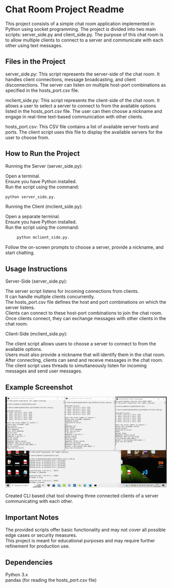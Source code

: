 # **Chat Room Project Readme**  
This project consists of a simple chat room application implemented in Python using socket programming. The project is divided into two main scripts: server_side.py and client_side.py. The purpose of this chat room is to allow multiple clients to connect to a server and communicate with each other using text messages.

## **Files in the Project**  
server_side.py: This script represents the server-side of the chat room. It handles client connections, message broadcasting, and client disconnections. The server can listen on multiple host-port combinations as specified in the hosts_port.csv file.  

mclient_side.py: This script represents the client-side of the chat room. It allows a user to select a server to connect to from the available options listed in the hosts_port.csv file. The user can then choose a nickname and engage in real-time text-based communication with other clients.  

hosts_port.csv: This CSV file contains a list of available server hosts and ports. The client script uses this file to display the available servers for the user to choose from.  

## **How to Run the Project**  
Running the Server (server_side.py):

Open a terminal.  
Ensure you have Python installed.  
Run the script using the command:  
  ```bash
  python server_side.py.  
```
Running the Client (mclient_side.py):

Open a separate terminal.  
Ensure you have Python installed.  
Run the script using the command:  
```bash  
     python mclient_side.py.  
```
Follow the on-screen prompts to choose a server, provide a nickname, and start chatting.  

## **Usage Instructions**  
Server-Side (server_side.py):

The server script listens for incoming connections from clients.  
It can handle multiple clients concurrently.  
The hosts_port.csv file defines the host and port combinations on which the server listens.  
Clients can connect to these host-port combinations to join the chat room.  
Once clients connect, they can exchange messages with other clients in the chat room.  

Client-Side (mclient_side.py):

The client script allows users to choose a server to connect to from the available options.  
Users must also provide a nickname that will identify them in the chat room.  
After connecting, clients can send and receive messages in the chat room.  
The client script uses threads to simultaneously listen for incoming messages and send user messages.  

## **Example Screenshot**

![Chat Room Example](ouput_screenshot.png)   

Created CLI based chat tool showing three connected clients of a server communicating with each other.  

## **Important Notes**  
The provided scripts offer basic functionality and may not cover all possible edge cases or security measures.  
This project is meant for educational purposes and may require further refinement for production use.  

## **Dependencies**  
Python 3.x  
pandas (for reading the hosts_port.csv file)  
